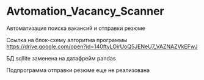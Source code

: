 # Avtomation_Vacancy_Scanner
Автоматизация поиска вакансий и отправки резюме  

Ссылка на блок-схему алгоритма программы https://drive.google.com/open?id=140ftyLOirUoQ5JENeU7_VAZNAZVkEFwJ  

БД sqllite заменена на датафрейм pandas  

Подпрограмма отправки резюме еще не реализована

